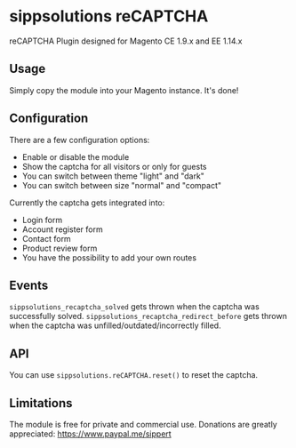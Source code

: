 # sippsolutions reCAPTCHA
reCAPTCHA Plugin designed for Magento CE 1.9.x and EE 1.14.x

## Usage
Simply copy the module into your Magento instance. It's done!

## Configuration
There are a few configuration options:
- Enable or disable the module
- Show the captcha for all visitors or only for guests
- You can switch between theme "light" and "dark"
- You can switch between size "normal" and "compact"

Currently the captcha gets integrated into:
- Login form
- Account register form
- Contact form
- Product review form
- You have the possibility to add your own routes

## Events
`sippsolutions_recaptcha_solved` gets thrown when the captcha was successfully solved.
`sippsolutions_recaptcha_redirect_before` gets thrown when the captcha was unfilled/outdated/incorrectly filled.

## API
You can use `sippsolutions.reCAPTCHA.reset()` to reset the captcha.

## Limitations
The module is free for private and commercial use.
Donations are greatly appreciated: https://www.paypal.me/sippert
